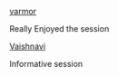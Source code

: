 [varmor](http://github.com/varmor)

Really Enjoyed the session

[Vaishnavi](https://github.com/Vaishnavi-More)

Informative session

